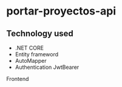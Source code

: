 # portar-proyectos-api


## Technology used
  * .NET CORE
  * Entity frameword
  * AutoMapper
  * Authentication JwtBearer

Frontend 
